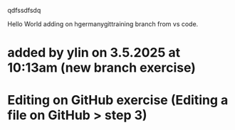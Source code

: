 qdfssdfsdq




Hello World adding on hgermanygittraining branch from vs code.


# added by ylin on 3.5.2025 at 10:13am (new branch exercise)

# Editing on GitHub exercise (Editing a file on GitHub > step 3)
